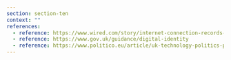 ```yaml
---
section: section-ten
context: ""
references:
  - reference: https://www.wired.com/story/internet-connection-records-uk-surveillance/
  - reference: https://www.gov.uk/guidance/digital-identity
  - reference: https://www.politico.eu/article/uk-technology-politics-policy-brexit/
---
```

